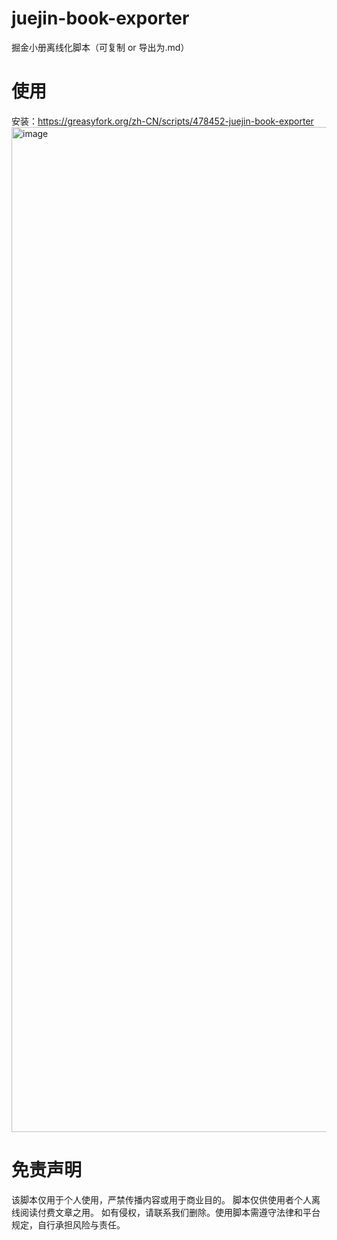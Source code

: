 # juejin-book-exporter
掘金小册离线化脚本（可复制 or 导出为.md）

# 使用
安装：https://greasyfork.org/zh-CN/scripts/478452-juejin-book-exporter
<img width="1608" alt="image" src="https://github.com/c0dedance/juejin-book-exporter/assets/38075730/099ebce7-c63e-4042-855d-575b4eb16227">

# 免责声明
该脚本仅用于个人使用，严禁传播内容或用于商业目的。
脚本仅供使用者个人离线阅读付费文章之用。
如有侵权，请联系我们删除。使用脚本需遵守法律和平台规定，自行承担风险与责任。
